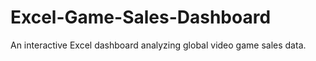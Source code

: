 # Excel-Game-Sales-Dashboard
An interactive Excel dashboard analyzing global video game sales data.
